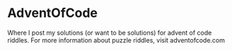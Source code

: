 # AdventOfCode
Where I post my solutions (or want to be solutions) for advent of code riddles.
For more information about puzzle riddles, visit adventofcode.com
